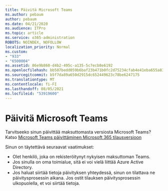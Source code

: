 ```yaml
---
title: Päivitä Microsoft Teams
ms.author: pebaum
author: pebaum
ms.date: 04/21/2020
ms.audience: ITPro
ms.topic: article
ms.service: o365-administration
ROBOTS: NOINDEX, NOFOLLOW
localization_priority: Normal
ms.custom:
- "933"
- "6500004"
ms.assetid: 86e9b860-d4b2-495c-a135-5c7ecb8e6192
ms.openlocfilehash: bb507bedd059b6baf23b471b0fc2d75234cfab4e41eba655a83a645c65669680
ms.sourcegitcommit: b5f7da89a650d2915dc652449623c78be6247175
ms.translationtype: MT
ms.contentlocale: fi-FI
ms.lasthandoff: 08/05/2021
ms.locfileid: "53919600"
---
```

# <a name="upgrade-to-the-full-version-of-microsoft-teams"></a>Päivitä Microsoft Teams

Tarvitseeko sinun päivittää maksuttomasta versiosta Microsoft Teams? Katso [Microsoft Teams päivittäminen Microsoft 365 tilausversioon](https://docs.microsoft.com/microsoftteams/upgrade-freemium)

Sinun on täytettävä seuraavat vaatimukset:

- Olet henkilö, joka on rekisteröitynyt nykyisen maksuttoman Teams.
- Jos sinulla on oma toimialue, sitä ei voi vielä liittää Azure Active Directory.
- Jos haluat siirtää tietoja päivityksen yhteydessä, sinun on tilattava ne päivitysprosessin aikana. Jos ostit tilauksen päivitysprosessin ulkopuolella, et voi siirtää tietoja.
